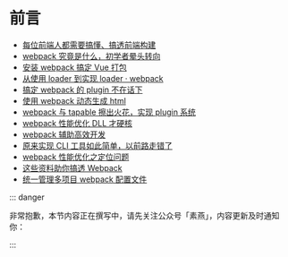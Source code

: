 # 前言

- [每位前端人都需要搞懂、搞透前端构建](https://mp.weixin.qq.com/s/5nR8LeiJVYgmudUhdgXbWg)
- [webpack 究竟是什么，初学者晕头转向](https://mp.weixin.qq.com/s/284LdM-xuiYdhON4Sw0krQ)
- [安装 webpack 搞定 Vue 打包](https://mp.weixin.qq.com/s/nCjUZgQMzOSHZ2Z05LuvqA)
- [从使用 loader 到实现 loader · webpack](https://mp.weixin.qq.com/s/jfxEOBW89IUV5BWkwOYuGQ)
- [搞定 webpack 的 plugin 不在话下](https://mp.weixin.qq.com/s/q1yPGGXmUvEMQ0JNNDoWzA)
- [使用 webpack 动态生成 html](https://mp.weixin.qq.com/s/ScwmFkxoEzCVWO8dXbSPVQ)
- [webpack 与 tapable 擦出火花，实现 plugin 系统](https://mp.weixin.qq.com/s/aBXcxvqGZVzbs7G0DcH7DA)
- [webpack 性能优化 DLL 才硬核](https://mp.weixin.qq.com/s/GiPfo5lgxkES4je_gNuNyQ)
- [webpack 辅助高效开发](https://mp.weixin.qq.com/s/qO5LBpEpxahQK1v1DWGnqA)
- [原来实现 CLI 工具如此简单，以前路走错了](https://mp.weixin.qq.com/s/ZwfQoGTtIecQFepdb8E1SQ)
- [webpack 性能优化之定位问题](https://mp.weixin.qq.com/s/WtC1RACuTmGZuvUWmZOtvg)
- [这些资料助你搞透 Webpack](https://mp.weixin.qq.com/s/fu58YXwN3Mxn-7MFBNDCQw)
- [统一管理多项目 webpack 配置文件](https://mp.weixin.qq.com/s/6J9X8s_QfQcv2g5Wr-qn-A)

::: danger

非常抱歉，本节内容正在撰写中，请先关注公众号「素燕」，内容更新及时通知你：

:::


<GongZhongHao></GongZhongHao>